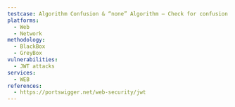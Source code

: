 ```yaml
---
testcase: Algorithm Confusion & “none” Algorithm – Check for confusion by changing "alg": "RS256" to "alg": "HS256" and signing with the public key as an HMAC secret. Web (HTTP/HTTPS) service
platforms: 
  - Web
  - Network
methodology: 
  - BlackBox
  - GreyBox
vulnerabilities:
  - JWT attacks
services:
  - WEB
references:
  - https://portswigger.net/web-security/jwt
---
```

